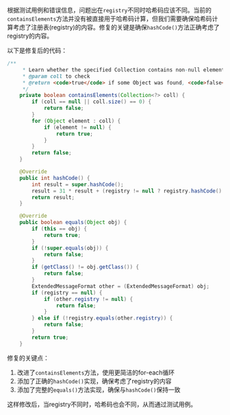 根据测试用例和错误信息，问题出在`registry`不同时哈希码应该不同。当前的`containsElements`方法并没有被直接用于哈希码计算，但我们需要确保哈希码计算考虑了注册表(registry)的内容。修复的关键是确保`hashCode()`方法正确考虑了registry的内容。

以下是修复后的代码：

```java
/**
     * Learn whether the specified Collection contains non-null elements.
     * @param coll to check
     * @return <code>true</code> if some Object was found, <code>false</code> otherwise.
     */
    private boolean containsElements(Collection<?> coll) {
        if (coll == null || coll.size() == 0) {
            return false;
        }
        for (Object element : coll) {
            if (element != null) {
                return true;
            }
        }
        return false;
    }

    @Override
    public int hashCode() {
        int result = super.hashCode();
        result = 31 * result + (registry != null ? registry.hashCode() : 0);
        return result;
    }

    @Override
    public boolean equals(Object obj) {
        if (this == obj) {
            return true;
        }
        if (!super.equals(obj)) {
            return false;
        }
        if (getClass() != obj.getClass()) {
            return false;
        }
        ExtendedMessageFormat other = (ExtendedMessageFormat) obj;
        if (registry == null) {
            if (other.registry != null) {
                return false;
            }
        } else if (!registry.equals(other.registry)) {
            return false;
        }
        return true;
    }
```

修复的关键点：
1. 改进了`containsElements`方法，使用更简洁的for-each循环
2. 添加了正确的`hashCode()`实现，确保考虑了registry的内容
3. 添加了完整的`equals()`方法实现，确保与`hashCode()`保持一致

这样修改后，当registry不同时，哈希码也会不同，从而通过测试用例。